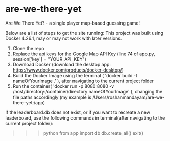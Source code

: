 # are-we-there-yet
Are We There Yet? - a single player map-based guessing game!

Below are a list of steps to get the site running:
This project was built using Docker 4.26.1, may or may not work with later versions.

1. Clone the repo 
2. Replace the api keys for the Google Map API Key (line 74 of app.py, session['key'] = "YOUR_API_KEY")
3. Download Docker (download the desktop app: https://www.docker.com/products/docker-desktop/)
4. Build the Docker Image using the terminal ( 'docker build -t nameOfYourImage .' ), after navigating to the current project folder
5. Run the container( 'docker run -p 8080:8080 -v /host/directory:/container/directory nameOfYourImage' ), changing the file paths accordingly (my example is /Users/roshanmandayam/are-we-there-yet:/app) 


If the leaderboard.db does not exist, or if you want to recreate a new leaderboard, use the following commands in terminal(after navigating to the current project folder):
>>> python
>>> from app import db
>>> db.create_all()
>>> exit()
